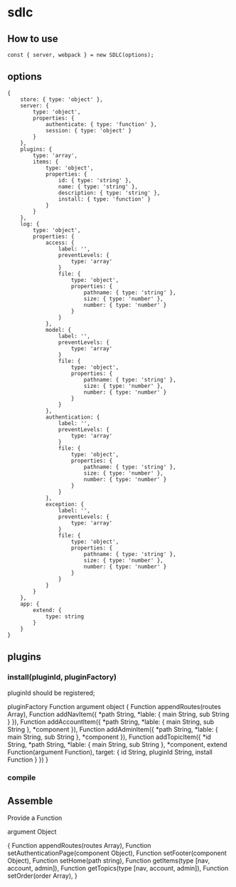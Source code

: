 # sdlc

## How to use

```
const { server, webpack } = new SDLC(options);
```

## options
```
{
	store: { type: 'object' },
	server: {
		type: 'object',
		properties: {
			authenticate: { type: 'function' },
			session: { type: 'object' }
		}
	},
	plugins: {
		type: 'array',
		items: {
			type: 'object',
			properties: {
				id: { type: 'string' },
				name: { type: 'string' },
				description: { type: 'string' },
				install: { type: 'function' }
			}
		}
	},
	log: {
		type: 'object',
		properties: {
			access: {
				label: '',
				preventLevels: {
					type: 'array'
				}
				file: {
					type: 'object',
					properties: {
						pathname: { type: 'string' },
						size: { type: 'number' },
						number: { type: 'number' }
					}
				}
			},
			model: {
				label: '',
				preventLevels: {
					type: 'array'
				}
				file: {
					type: 'object',
					properties: {
						pathname: { type: 'string' },
						size: { type: 'number' },
						number: { type: 'number' }
					}
				}
			},
			authentication: {
				label: '',
				preventLevels: {
					type: 'array'
				}
				file: {
					type: 'object',
					properties: {
						pathname: { type: 'string' },
						size: { type: 'number' },
						number: { type: 'number' }
					}
				}
			},
			exception: {
				label: '',
				preventLevels: {
					type: 'array'
				}
				file: {
					type: 'object',
					properties: {
						pathname: { type: 'string' },
						size: { type: 'number' },
						number: { type: 'number' }
					}
				}
			}
		}
	},
	app: {
		extend: {
			type: string
		}
	}
}
```

## plugins

### install(pluginId, pluginFactory)
pluginId should be registered;

pluginFactory Function
argument object
{
	Function appendRoutes(routes Array),
	Function addNavItem({
		*path String, *lable: { main String, sub String }
	}),
	Function addAccountItem({
		*path String, *lable: { main String, sub String }, *component
	}),
	Function addAdminItem({
		*path String, *lable: { main String, sub String }, *component
	}),
	Function addTopicItem({
		*id String, *path String, *lable: { main String, sub String }, *component,
		extend Function(argument Function),
		target: {
			id String, pluginId String, install Function
		}
	})
}
### compile

## Assemble

Provide a Function

argument Object

{
	Function appendRoutes(routes Array),
	Function setAuthenticationPage(component Object),
	Function setFooter(component Object),
	Function setHome(path string),
	Function getItems(type [nav, account, admin]),
	Function getTopics(type [nav, account, admin]),
	Function setOrder(order Array),
}

